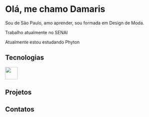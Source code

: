 # Olá, me chamo Damaris

Sou de São Paulo, amo aprender, sou formada em Design de Moda.

Trabalho atualmente no SENAI

Atualmente estou estudando Phyton

## Tecnologias

<img src="https://cdn.jsdelivr.net/gh/devicons/devicon/icons/git/git-original.svg" width="40" />


## Projetos

## Contatos